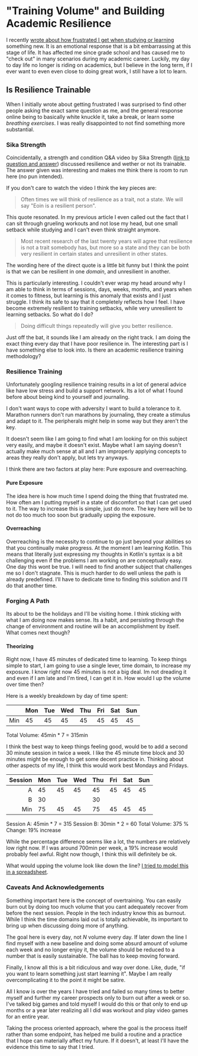 # "Training Volume" and Building Academic Resilience
I recently [wrote about how frustrated I get when studying or learning](../Projects/learning-every_day-frustrations.html) something new. It is an emotional response that is a bit embarrassing at this stage of life. It has affected me since grade school and has caused me to "check out" in many scenarios during my academic career. Luckily, my day to day life no longer is riding on academics, but I believe in the long term, if I ever want to even  even close to doing great work, I still have a lot to learn.
## Is Resilience Trainable
When I initially wrote about getting frustrated I was surprised to find other people asking the exact same question as me, and the general response online being to basically white knuckle it, take a break, or learn some *breathing exercises*. I was really disappointed to not find something more substantial.
### Sika Strength
Coincidentally, a strength and condition Q&A video by Sika Strength ([link to question and answer](https://www.youtube.com/watch?v=WtDIUCKEIBA&t=2340s)) discussed resilience and wether or not its trainable. The answer given was interesting and makes me think there is room to run here (no pun intended).

If you don't care to watch the video I think the key pieces are:

> Often times we will think of resilience as a trait, not a state. We will say "Eoin is a resilient person".

This quote resonated. In my previous article I even called out the fact that I can sit through grueling workouts and not lose my head, but one small setback while studying and I can't even think straight anymore.

> Most recent research of the last twenty years will agree that resilience is not a trait somebody has, but more so a state and they can be both very resilient in certain states and unresilient in other states.

The wording here of the direct quote is a little bit funny but I think the point is that we can be resilient in one *domain*, and unresilient in another.

This is particularly interesting. I couldn't ever wrap my head around why I am able to think in terms of sessions, days, weeks, months, and years when it comes to fitness, but learning is this anomaly that exists and I just struggle. I think its safe to say that it completely reflects how I feel. I have become extremely resilient to training setbacks, while very unresilient to learning setbacks. So what do I do?

> Doing difficult things repeatedly will give you better resilience.

Just off the bat, it sounds like I am already on the right track. I am doing the exact thing every day that I have poor resilience in. The interesting part is I have something else to look into. Is there an academic resilience training methodology?
### Resilience Training
Unfortunately googling resilience training results in a lot of general advice like have low stress and build a support network. Its a lot of what I found before about being kind to yourself and journaling.

I don't want ways to cope with adversity I want to build a tolerance to it. Marathon runners don't run marathons by journaling, they create a stimulus and adapt to it. The peripherals might help in some way but they aren't the key.

It doesn't seem like I am going to find what I am looking for on this subject very easily, and maybe it doesn't exist. Maybe what I am saying doesn't actually make much sense at all and I am improperly applying concepts to areas they really don't apply, but lets try anyways.

I think there are two factors at play here: Pure exposure and overreaching.

#### Pure Exposure
The idea here is how much time I spend doing the thing that frustrated me. How often am I putting myself in a state of discomfort so that I can get used to it. The way to increase this is simple, just do more. The key here will be to not do too much too soon but gradually upping the exposure.

#### Overreaching
Overreaching is the necessity to continue to go just beyond your abilities so that you continually make progress. At the moment I am learning Kotlin. This means that literally just expressing my thoughts in Kotlin's syntax is a bit challenging even if the problems I am working on are conceptually easy. One day this wont be true. I will need to find another subject that challenges me so I don't stagnate. This is much harder to do well unless the path is already predefined. I’ll have to dedicate time to finding this solution and I’ll do that another time. 

### Forging A Path
Its about to be the holidays and I'll be visiting home. I think sticking with what I am doing now makes sense. Its a habit, and persisting through the change of environment and routine will be an accomplishment by itself. What comes next though?
#### Theorizing
Right now, I have 45 minutes of dedicated time to learning. To keep things simple to start, I am going to use a single lever, time domain, to increase my exposure. I know right now 45 minutes is not a big deal. Im not dreading it and even if I am late and I'm tired, I can get it in. How would I up the volume over time then?

Here is a weekly breakdown by day of time spent:

|     | Mon | Tue | Wed | Thu | Fri | Sat | Sun |
| --- | --- | --- | --- | --- | --- | --- | --- |
| Min | 45  | 45  | 45  | 45  | 45  | 45  | 45  |
Total Volume: 45min * 7 = 315min

I think the best way to keep things feeling good, would be to add a second 30 minute session in twice a week. I like the 45 minute time block and 30 minutes might be enough to get some decent practice in. Thinking about other aspects of my life, I think this would work best Mondays and Fridays.

| Session | Mon | Tue | Wed | Thu | Fri | Sat | Sun |
| ------: | --- | --- | --- | --- | --- | --- | --- |
|       A | 45  | 45  | 45  | 45  | 45  | 45  | 45  |
|       B | 30  |     |     | 30  |     |     |     |
|     Min | 75  | 45  | 45  | 75  | 45  | 45  | 45  |
Session A: 45min * 7 = 315
Session B: 30min * 2 = 60
Total Volume: 375
% Change: 19% increase

While the percentage difference seems like a lot, the numbers are relatively low right now. If I was around 700min per week, a 19% increase would probably feel awful. Right now though, I think this will definitely be ok.

What would upping the volume look like down the line? [I tried to model this in a spreadsheet](https://docs.google.com/spreadsheets/d/1bQTu9XPxqz00vJ1zWVYRG8ph46TV1KQwuRl8OWZuaEs/edit?usp=sharing).
### Caveats And Acknowledgements
Something important here is the concept of overtraining. You can easily burn out by doing too much volume that you cant adequately recover from before the next session. People in the tech industry know this as burnout. While I think the time domains laid out is totally achievable, its important to bring up when discussing doing more of anything. 

The goal here is every day, not *N* volume every day. If later down the line I find myself with a new baseline and doing some absurd amount of volume each week and no longer enjoy it, the volume should be reduced to a number that is easily sustainable. The ball has to keep moving forward.

Finally, I know all this is a bit ridiculous and way over done. Like, dude, "if you want to learn something just start learning it". Maybe I am really overcomplicating it to the point it might be satire.

All I know is over the years I have tried and failed so many times to better myself and further my career prospects only to burn out after a week or so. I've talked big games and told myself I would do this or that only to end up months or a year later realizing all I did was workout and play video games for an entire year. 

Taking the process oriented approach, where the goal is the process itself rather than some endpoint, has helped me build a routine and a practice that I hope can materially affect my future. If it doesn't, at least I'll have the evidence this time to say that I tried.



